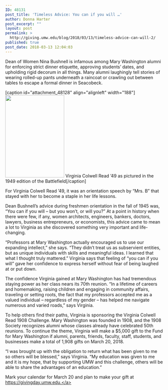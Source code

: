 ```yaml
---
ID: 48131
post_title: 'Timeless Advice: You can if you will …'
author: Donna Harter
post_excerpt: ""
layout: post
permalink: >
  http://giving.umw.edu/blog/2018/03/13/timeless-advice-can-will-2/
published: true
post_date: 2018-03-13 12:04:03
---
```

Dean of Women Nina Bushnell is infamous among Mary Washington alumni for enforcing strict dinner etiquette, approving students’ dates, and upholding rigid decorum in all things. Many alumni laughingly tell stories of wearing rolled-up pants underneath a raincoat or crawling out between tables to escape a formal dinner in Seacobeck.

[caption id="attachment_48128" align="alignleft" width="188"]<img class="wp-image-48128" src="http://giving.umw.edu/wp-content/uploads/2018/03/virginia-colwell-read-214x300.jpg" alt="" width="188" height="263" /> Virginia Colwell Read ’49 as pictured in the 1949 edition of the Battlefield[/caption]

For Virginia Colwell Read ’49, it was an orientation speech by “Mrs. B” that stayed with her to become a staple in her life lessons.

Dean Bushnell’s advice during freshmen orientation in the fall of 1945 was, “You can if you will – but you won’t, or will you?” At a point in history when there were few, if any, women architects, engineers, bankers, doctors, lawyers, business entrepreneurs, or economists, this advice came to mean a lot to Virginia as she discovered something very important and life-changing.

“Professors at Mary Washington actually encouraged us to use our expanding intellect,” she says. “They didn’t treat us as subservient entities, but as unique individuals with skills and meaningful ideas. I learned that what I thought truly mattered.” Virginia says that feeling of “you can if you will” gave her confidence to express herself without fear of being laughed at or put down.

The confidence Virginia gained at Mary Washington has had tremendous staying power as her class nears its 70th reunion. “In a lifetime of careers and homemaking, raising children and engaging in community affairs, traveling or setting roots, the fact that my professors accepted me as a valued individual – regardless of my gender – has helped me navigate numerous and varied roads,” says Virginia.

To help others find their paths, Virginia is sponsoring the Virginia Colwell Read 1908 Challenge. Mary Washington was founded in 1908, and the 1908 Society recognizes alumni whose classes already have celebrated 50th reunions. To continue the theme, Virginia will make a $5,000 gift to the Fund for Mary Washington if alumni, parents, friends, faculty, staff, students, and businesses make a total of 1,908 gifts on March 20, 2018.

“I was brought up with the obligation to return what has been given to me so others will be blessed,” says Virginia. “My education was given to me and it is my hope, that by supporting UMW and this challenge, others will be able to share the advantages of an education.”

Mark your calendar for March 20 and plan to make your gift at <a href="https://givingday.umw.edu." target="_blank" rel="noopener">https://givingday.umw.edu.</a>